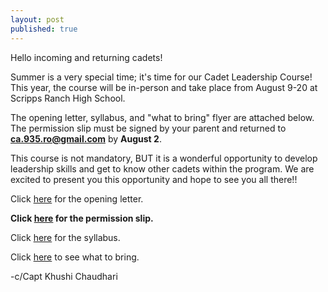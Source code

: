 ```yaml
---
layout: post
published: true
---
```

Hello incoming and returning cadets!


Summer is a very special time; it's time for our Cadet Leadership Course! This year, the course will be in-person and take place from August 9-20 at Scripps Ranch High School.


The opening letter, syllabus, and "what to bring" flyer are attached below. The permission slip must be signed by your parent and returned to **ca.935.ro@gmail.com** by **August 2**. 


This course is not mandatory, BUT it is a wonderful opportunity to develop leadership skills and get to know other cadets within the program. We are excited to present you this opportunity and hope to see you all there!!


Click [here](https://docs.google.com/document/d/1DbCr2iuZpJzg2WhNLTOkyFADD65dFqDaXXEUfSHQ9d4/edit) for the opening letter. 


**Click [here](https://docs.google.com/document/d/1ak0qs4webQl9C9ao2eFJDZWXV6-D8pwtRtsLOPA1lPs/edit) for the permission slip.**


Click [here](https://docs.google.com/document/d/1KeOVyrqoI2XhBUCJHuyuNUx68IqxHhcDalQeKI1Ew6w/edit) for the syllabus. 


Click [here](https://docs.google.com/document/d/1qI5KsRbbSNyR_3OhLV0EbsgNS17vHMGLUKa2aEPUYJM/edit?usp=sharing) to see what to bring.  

-c/Capt Khushi Chaudhari
